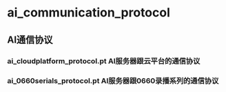 # ai_communication_protocol
## AI通信协议
### ai_cloudplatform_protocol.pt AI服务器跟云平台的通信协议
### ai_0660serials_protocol.pt AI服务器跟0660录播系列的通信协议
